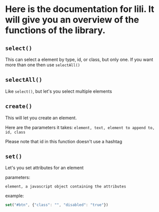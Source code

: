 # Here is the documentation for lili. It will give you an overview of the functions of the library.

## `select()`

This can select a element by type,  id, or class, but only one. If you want more than one then use `selectAll()`

## `selectAll()`

Like `select()`, but let's you select multiple elements

## `create()`
This will let you create an element.

Here are the parameters it takes:
`element, text, element to append to, id, class`

Please note that id in this function doesn't use a hashtag

## `set()`

Let's you set attributes for an element

parameters:

`element, a javascript object containing the attributes`

example:

```js
set("#btn", {"class": "", "disabled": "true"})
```
